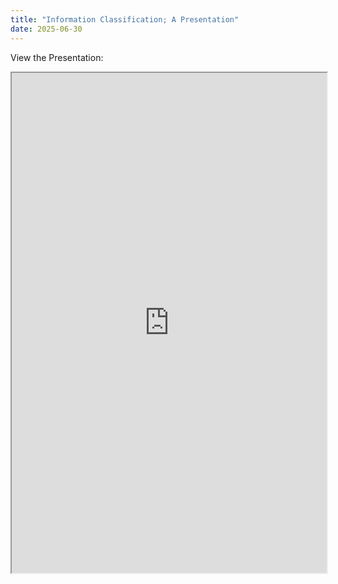 ```yaml
---
title: "Information Classification; A Presentation"
date: 2025-06-30
---
```

View the Presentation:

<iframe src="https://docs.google.com/viewer?url=https://thezodiacus.com/wp-content/uploads/2025/06/INFORMATION-CLASSIFICATION-BY-RAFA-VR-compactado.pdf&embedded=true" width="100%" height="800px"></iframe>
